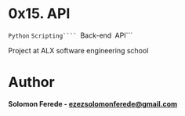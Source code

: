 # 0x15. API
```Python```
```Scripting````
```Back-end```
```API```

Project at ALX software engineering school

# Author
**Solomon Ferede - <ezezsolomonferede@gmail.com>**